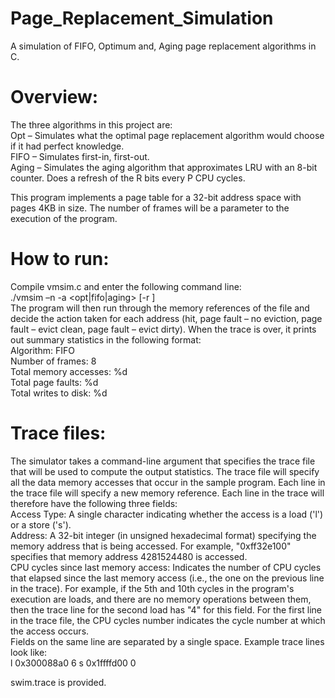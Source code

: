 # Page_Replacement_Simulation  
A simulation of FIFO, Optimum and, Aging page replacement algorithms in C.  

# Overview:  
The three algorithms in this project are:  
Opt – Simulates what the optimal page replacement algorithm would choose if it had perfect
knowledge.    
FIFO – Simulates first-in, first-out.    
Aging – Simulates the aging algorithm that approximates LRU with an 8-bit counter. Does a
refresh of the R bits every P CPU cycles.  

This program implements a page table for a 32-bit address space with pages 4KB in size. The number of frames will be a parameter to the execution of the program.  

# How to run:  
Compile vmsim.c and enter the following command line:  
./vmsim –n <numframes> -a <opt|fifo|aging> [-r <refresh>] <tracefile>  
The program will then run through the memory references of the file and decide the action taken for
each address (hit, page fault – no eviction, page fault – evict clean, page fault – evict dirty).
When the trace is over, it prints out summary statistics in the following format:  
Algorithm: FIFO  
Number of frames: 8  
Total memory accesses: %d  
Total page faults: %d  
Total writes to disk: %d  

# Trace files:  
The simulator takes a command-line argument that specifies the trace file that will be used to compute
the output statistics. The trace file will specify all the data memory accesses that occur in the sample program. Each line in the trace file will specify a new memory reference. Each line in the trace will therefore have the following three fields:  
Access Type: A single character indicating whether the access is a load ('l') or a store ('s').  
Address: A 32-bit integer (in unsigned hexadecimal format) specifying the memory address that is being accessed. For example, "0xff32e100" specifies that memory address 4281524480 is accessed.   
CPU cycles since last memory access: Indicates the number of CPU cycles that elapsed since the
last memory access (i.e., the one on the previous line in the trace). For example, if the 5th and
10th cycles in the program's execution are loads, and there are no memory operations between
them, then the trace line for the second load has "4" for this field. For the first line in the trace
file, the CPU cycles number indicates the cycle number at which the access occurs.  
Fields on the same line are separated by a single space. Example trace lines look like:  
l 0x300088a0 6
s 0x1ffffd00 0  

swim.trace is provided.
